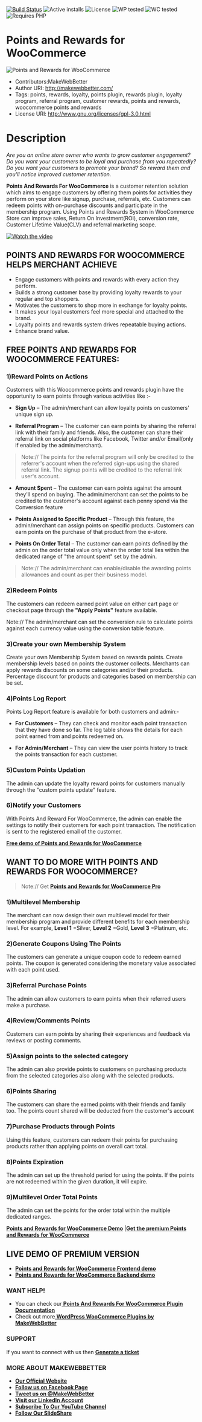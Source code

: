 [![Build Status](https://img.shields.io/travis/twbs/bootstrap/v4-dev.svg)](https://travis-ci.org/twbs/bootstrap) ![Active installs](https://img.shields.io/badge/Active-300%2B-brightgreen) ![License](https://img.shields.io/badge/License-GPLv3%20or%20later-yellowgreen) ![WP tested](https://img.shields.io/badge/WP%20tested-5.2.2-brightgreen) ![WC tested](https://img.shields.io/badge/WC%20tested-4.2-brightgreen) ![Requires PHP](https://img.shields.io/badge/Requires%20PHP-5.6-blue)
# Points and Rewards for WooCommerce
![Points and Rewards for WooCommerce](https://ps.w.org/points-and-rewards-for-woocommerce/assets/banner-772x250.jpg)
* Contributors:MakeWebBetter
* Author URI: http://makewebbetter.com/
* Tags: points, rewards, loyalty, points plugin, rewards plugin, loyalty program, referral program, customer rewards, points and rewards, woocommerce points and rewards
* License URI: http://www.gnu.org/licenses/gpl-3.0.html



# Description

_Are you an online store owner who wants to grow customer engagement? Do you want your customers to be loyal and purchase from you repeatedly? Do you want your customers to promote your brand? So reward them and you&#39;ll notice improved customer retention._

**Points And Rewards For WooCommerce** is a customer retention solution which aims to engage customers by offering them points for activities they perform on your store like signup, purchase, referrals, etc. Customers can redeem points with on-purchase discounts and participate in the membership program. Using Points and Rewards System in WooCommerce Store can improve sales, Return On Investment(ROI), conversion rate, Customer Lifetime Value(CLV) and referral marketing scope.

[![Watch the video](https://shorturl.at/hyW38)](https://youtu.be/WWktrnAI88U)

## POINTS AND REWARDS FOR WOOCOMMERCE HELPS MERCHANT ACHIEVE

- Engage customers with points and rewards with every action they perform.
- Builds a strong customer base by providing loyalty rewards to your regular and top shoppers.
- Motivates the customers to shop more in exchange for loyalty points.
- It makes your loyal customers feel more special and attached to the brand.
- Loyalty points and rewards system drives repeatable buying actions.
- Enhance brand value.

## FREE POINTS AND REWARDS FOR WOOCOMMERCE FEATURES:

### 1)Reward Points on Actions

Customers with this Woocommerce points and rewards plugin have the opportunity to earn points through various activities like :-

- **Sign Up** – The admin/merchant can allow loyalty points on customers&#39; unique sign up.

- **Referral Program** – The customer can earn points by sharing the referral link with their family and friends. Also, the customer can share their referral link on social platforms like Facebook, Twitter and/or Email(only if enabled by the admin/merchant).


 > Note:// The points for the referral program will only be credited to the referrer&#39;s account when the referred sign-ups using the shared referral link. The signup points will be credited to the referral link user&#39;s account.


- **Amount Spent** – The customer can earn points against the amount they&#39;ll spend on buying. The admin/merchant can set the points to be credited to the customer&#39;s account against each penny spend via the Conversion feature

- **Points Assigned to Specific Product** – Through this feature, the admin/merchant can assign points on specific products. Customers can earn points on the purchase of that product from the e-store.

- **Points On Order Total** – The customer can earn points defined by the admin on the order total value only when the order total lies within the dedicated range of &quot;the amount spent&quot; set by the admin.


> Note:// The admin/merchant can enable/disable the awarding points allowances and count as per their business model.


### 2)Redeem Points

The customers can redeem earned point value on either cart page or checkout page through the **&quot;Apply Points&quot;** feature available.

Note:// The admin/merchant can set the conversion rule to calculate points against each currency value using the conversion table feature.

### 3)Create your own Membership System

Create your own Membership System based on rewards points. Create membership levels based on points the customer collects. Merchants can apply rewards discounts on some categories and/or their products. Percentage discount for products and categories based on membership can be set.

### 4)Points Log Report

Points Log Report feature is available for both customers and admin:-

- **For Customers** – They can check and monitor each point transaction that they have done so far. The log table shows the details for each point earned from and points redeemed on.

- **For Admin/Merchant** – They can view the user points history to track the points transaction for each customer.

### 5)Custom Points Updation

The admin can update the loyalty reward points for customers manually through the &quot;custom points update&quot; feature.

### 6)Notify your Customers

With Points And Reward For WooCommerce, the admin can enable the settings to notify their customers for each point transaction. The notification is sent to the registered email of the customer.

[**Free demo of Points and Rewards for WooCommerce**](https://demo.makewebbetter.com/points-and-rewards-for-woocommerce-lite/my-account/?utm_source=MWB-PAR-org&amp;utm_medium=MWB-org-page&amp;utm_campaign=MWB-PAR-org)

## WANT TO DO MORE WITH POINTS AND REWARDS FOR WOOCOMMERCE?

> Note:// Get [**Points and Rewards for WooCommerce Pro**](https://makewebbetter.com/product/WooCommerce-points-and-rewards/?utm_source=MWB-PAR-org&amp;utm_medium=MWB-org-page&amp;utm_campaign=MWB-PAR-org)

### 1)Multilevel Membership

The merchant can now design their own multilevel model for their membership program and provide different benefits for each membership level. For example, **Level 1** =Silver, **Level 2** =Gold, **Level 3** =Platinum, etc.

### 2)Generate Coupons Using The Points

The customers can generate a unique coupon code to redeem earned points. The coupon is generated considering the monetary value associated with each point used.

### 3)Referral Purchase Points

The admin can allow customers to earn points when their referred users make a purchase.

### 4)Review/Comments Points

Customers can earn points by sharing their experiences and feedback via reviews or posting comments.

### 5)Assign points to the selected category

The admin can also provide points to customers on purchasing products from the selected categories also along with the selected products.

### 6)Points Sharing

The customers can share the earned points with their friends and family too. The points count shared will be deducted from the customer&#39;s account

### 7)Purchase Products through Points

Using this feature, customers can redeem their points for purchasing products rather than applying points on overall cart total.

### 8)Points Expiration

The admin can set up the threshold period for using the points. If the points are not redeemed within the given duration, it will expire.

### 9)Multilevel Order Total Points

The admin can set the points for the order total within the multiple dedicated ranges.

[**Points and Rewards for WooCommerce Demo**](https://demo.makewebbetter.com/points-and-rewards-for-woocommerce/my-account/?utm_source=MWB-PAR-git&amp;utm_medium=MWB-git-page&amp;utm_campaign=MWB-PAR-git) |[**Get the premium Points and Rewards for WooCommerce**](https://makewebbetter.com/product/WooCommerce-points-and-rewards/?utm_source=MWB-PAR-git&amp;utm_medium=MWB-git-page&amp;utm_campaign=MWB-PAR-git)

## LIVE DEMO OF PREMIUM VERSION

- [ **Points and Rewards for WooCommerce Frontend demo**
](https://demo.makewebbetter.com/points-and-rewards-for-woocommerce/my-account/?utm_source=MWB-PAR-git&amp;utm_medium=MWB-git-page&amp;utm_campaign=MWB-PAR-git)
- [ **Points and Rewards for WooCommerce Backend demo**
](https://demo.makewebbetter.com/points-and-rewards-for-woocommerce/get-personal-demo/?utm_source=MWB-PAR-git&amp;utm_medium=MWB-git-page&amp;utm_campaign=MWB-PAR-git)


### WANT HELP!

- You can check our[ **Points And Rewards For WooCommerce Plugin Documentation**
](https://docs.makewebbetter.com/points-rewards-for-WooCommerce/?utm_source=MWB-PAR-git&amp;utm_medium=MWB-git-page&amp;utm_campaign=MWB-PAR-org)
- Check out more[ **WordPress WooCommerce Plugins by MakeWebBetter**
](https://makewebbetter.com/wordpress-plugins/?utm_source=MWB-PAR-git&amp;utm_medium=MWB-git-page&amp;utm_campaign=MWB-PAR-git)


### **SUPPORT**

If you want to connect with us then [**Generate a ticket**](https://makewebbetter.freshdesk.com/support/tickets/new)

### **MORE ABOUT MAKEWEBBETTER**

- [**Our Official Website**](https://makewebbetter.com/?utm_source=MWB-PAR-git&amp;utm_medium=MWB-git-page&amp;utm_campaign=MWB-PAR-git)
- [**Follow us on Facebook Page**](https://www.facebook.com/makewebbetter)
- [**Tweet us on @MakeWebBetter**](https://twitter.com/makewebbetter)
- [**Visit our LinkedIn Account**](https://www.linkedin.com/company/makewebbetter)
- [**Subscribe To Our YouTube Channel**](https://www.youtube.com/channel/UC7nYNf0JETOwW3GOD_EW2Ag)
- [**Follow Our SlideShare**](https://www.slideshare.net/MakeWebBetter)
